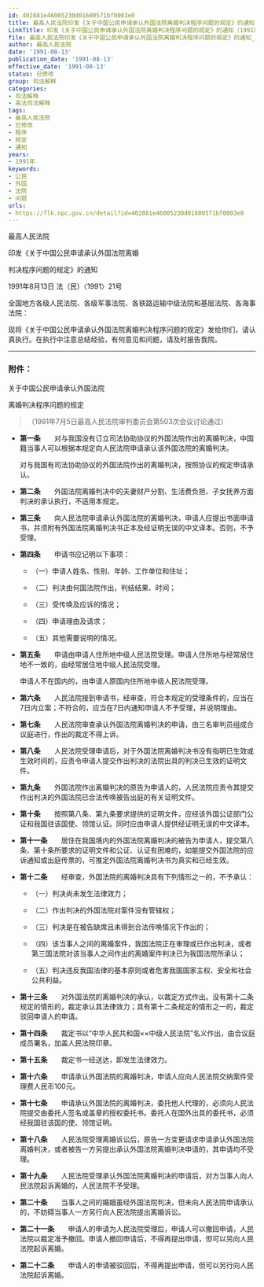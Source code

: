```yaml
---
id: 402881e46005230d01600571bf0003e0
title: 最高人民法院印发《关于中国公民申请承认外国法院离婚判决程序问题的规定》的通知
LinkTitle: 印发《关于中国公民申请承认外国法院离婚判决程序问题的规定》的通知（1991）
file: 最高人民法院印发《关于中国公民申请承认外国法院离婚判决程序问题的规定》的通知_19910813_402881e46005230d01600571bf0003e0.docx
author: 最高人民法院
date: '1991-08-13'
publication_date: '1991-08-13'
effective_date: '1991-08-13'
status: 已修改
group: 司法解释
categories:
- 司法解释
- 高法司法解释
tags:
- 最高人民法院
- 已修改
- 程序
- 规定
- 通知
years:
- 1991年
keywords:
- 公民
- 外国
- 法院
- 问题
urls:
- https://flk.npc.gov.cn/detail?id=402881e46005230d01600571bf0003e0
---
```


最高人民法院

印发《关于中国公民申请承认外国法院离婚

判决程序问题的规定》的通知

1991年8月13日 法（民）〈1991〉21号

全国地方各级人民法院、各级军事法院、各铁路运输中级法院和基层法院、各海事法院：

现将《关于中国公民申请承认外国法院离婚判决程序问题的规定》发给你们，请认真执行。在执行中注意总结经验，有何意见和问题，请及时报告我院。

---

### 附件：

关于中国公民申请承认外国法院

离婚判决程序问题的规定

> （1991年7月5日最高人民法院审判委员会第503次会议讨论通过）

- **第一条**　　对与我国没有订立司法协助协议的外国法院作出的离婚判决，中国籍当事人可以根据本规定向人民法院申请承认该外国法院的离婚判决。

  对与我国有司法协助协议的外国法院作出的离婚判决，按照协议的规定申请承认。

- **第二条**　　外国法院离婚判决中的夫妻财产分割、生活费负担、子女抚养方面判决的承认执行，不适用本规定。

- **第三条**　　向人民法院申请承认外国法院的离婚判决，申请人应提出书面申请书，并须附有外国法院离婚判决书正本及经证明无误的中文译本。否则，不予受理。

- **第四条**　　申请书应记明以下事项：

  - （一）申请人姓名、性别、年龄、工作单位和住址；

  - （二）判决由何国法院作出，判结结果、时间；

  - （三）受传唤及应诉的情况；

  - （四）申请理由及请求；

  - （五）其他需要说明的情况。

- **第五条**　　申请由申请人住所地中级人民法院受理。申请人住所地与经常居住地不一致的，由经常居住地中级人民法院受理。

  申请人不在国内的，由申请人原国内住所地中级人民法院受理。

- **第六条**　　人民法院接到申请书，经审查，符合本规定的受理条件的，应当在7日内立案；不符合的，应当在7日内通知申请人不予受理，并说明理由。

- **第七条**　　人民法院审查承认外国法院离婚判决的申请，由三名审判员组成合议庭进行，作出的裁定不得上诉。

- **第八条**　　人民法院受理申请后，对于外国法院离婚判决书没有指明已生效或生效时间的，应责令申请人提交作出判决的法院出具的判决已生效的证明文件。

- **第九条**　　外国法院作出离婚判决的原告为申请人的，人民法院应责令其提交作出判决的外国法院已合法传唤被告出庭的有关证明文件。

- **第十条**　　按照第八条、第九条要求提供的证明文件，应经该外国公证部门公证和我国驻该国使、领馆认证。同时应由申请人提供经证明无误的中文译本。

- **第十一条**　　居住在我国境内的外国法院离婚判决的被告为申请人，提交第八条、第十条所要求的证明文件和公证、认证有困难的，如能提交外国法院的应诉通知或出庭传票的，可推定外国法院离婚判决书为真实和已经生效。

- **第十二条**　　经审查，外国法院的离婚判决具有下列情形之一的，不予承认：

  - （一）判决尚未发生法律效力；

  - （二）作出判决的外国法院对案件没有管辖权；

  - （三）判决是在被告缺席且未得到合法传唤情况下作出的；

  - （四）该当事人之间的离婚案件，我国法院正在审理或已作出判决，或者第三国法院对该当事人之间作出的离婚案件判决已为我国法院所承认；

  - （五）判决违反我国法律的基本原则或者危害我国国家主权、安全和社会公共利益。

- **第十三条**　　对外国法院的离婚判决的承认，以裁定方式作出。没有第十二条规定的情形的，裁定承认其法律效力；具有第十二条规定的情形之一的，裁定驳回申请人的申请。

- **第十四条**　　裁定书以“中华人民共和国××中级人民法院”名义作出，由合议庭成员署名，加盖人民法院印章。

- **第十五条**　　裁定书一经送达，即发生法律效力。

- **第十六条**　　申请承认外国法院的离婚判决，申请人应向人民法院交纳案件受理费人民币100元。

- **第十七条**　　申请承认外国法院的离婚判决，委托他人代理的，必须向人民法院提交由委托人签名或盖章的授权委托书。委托人在国外出具的委托书，必须经我国驻该国的使、领馆证明。

- **第十八条**　　人民法院受理离婚诉讼后，原告一方变更请求申请承认外国法院离婚判决，或者被告一方另提出承认外国法院离婚判决申请的，其申请均不受理。

- **第十九条**　　人民法院受理承认外国法院离婚判决的申请后，对方当事人向人民法院起诉离婚的，人民法院不予受理。

- **第二十条**　　当事人之间的婚姻虽经外国法院判决，但未向人民法院申请承认的，不妨碍当事人一方另行向人民法院提出离婚诉讼。

- **第二十一条**　　申请人的申请为人民法院受理后，申请人可以撤回申请，人民法院以裁定准予撤回。申请人撤回申请后，不得再提出申请，但可以另向人民法院起诉离婚。

- **第二十二条**　　申请人的申请被驳回后，不得再提出申请，但可以另行向人民法院起诉离婚。
